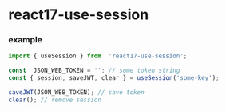 # react17-use-session

### example

```jsx
import { useSession } from  'react17-use-session';

const  JSON_WEB_TOKEN = ''; // some token string
const { session, saveJWT, clear } = useSession('some-key');

saveJWT(JSON_WEB_TOKEN); // save token
clear(); // remove session
```
